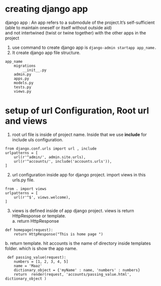 # creating django app 

django app : An app refers to a submodule of the project.It’s self-sufficient (able to maintain oneself or itself without outside aid)  
and not intertwined (twist or twine together) with the other apps in the project   
1. use command to create django app is `django-admin startapp app_name.`  
2. It create django app file structure.  
``` 
app_name 
    migrations 
        __init__.py 
    admin.py 
    apps.py 
    models.py 
    tests.py 
    views.py 
```  
# setup of url Configuration, Root url and views 
1. root url file is inside of project name. Inside that we use **include** for include uls configuration.  
``` 
from django.conf.urls import url , include
urlpatterns = [
    url(r'^admin/', admin.site.urls),
    url(r'^accounts/', include('accounts.urls')),
]
```  
2. url configuration inside app for django project. import views in this urls.py file.  
``` 
from . import views
urlpatterns = [ 
    url(r'^$', views.welcome),
]
```
3. views is defined inside of app django project. views is return HttpResponse or template.  
    a.  return HttpResponse
``` 
def homepage(request):
    return HttpResponse("This is home page ")
``` 
b. return template. hit accounts is the name of directory inside templates folder. which is show the app name.
``` 
 def passing_value(request):
    numbers = [1, 2, 3, 4, 5]
    name = 'Maaz'
    dictionary_object = {'myName' : name, 'numbers' : numbers}
    return  render(request, 'accounts/passing_value.html', dictionary_object )
    
```   